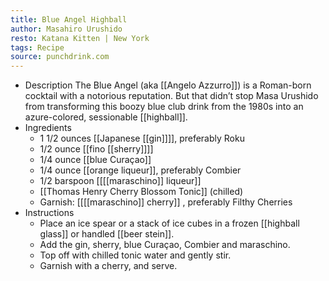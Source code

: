 ```yaml
---
title: Blue Angel Highball
author: Masahiro Urushido
resto: Katana Kitten | New York
tags: Recipe
source: punchdrink.com
---
```


- Description
  The Blue Angel (aka [[Angelo Azzurro]]) is a Roman-born cocktail with a notorious reputation. But that didn’t stop Masa Urushido from transforming this boozy blue club drink from the 1980s into an azure-colored, sessionable [[highball]].
- Ingredients
  * 1 1/2 ounces [[Japanese [[gin]]]], preferably Roku
  * 1/2 ounce [[fino [[sherry]]]] 
  * 1/4 ounce [[blue Curaçao]]
  * 1/4 ounce [[orange liqueur]], preferably Combier
  * 1/2 barspoon [[[[maraschino]] liqueur]] 
  * [[Thomas Henry Cherry Blossom Tonic]] (chilled)
  * Garnish: [[[[maraschino]] cherry]] , preferably Filthy Cherries
- Instructions
  * Place an ice spear or a stack of ice cubes in a frozen [[highball glass]] or handled [[beer stein]].
  * Add the gin, sherry, blue Curaçao, Combier and maraschino.
  * Top off with chilled tonic water and gently stir.
  * Garnish with a cherry, and serve.